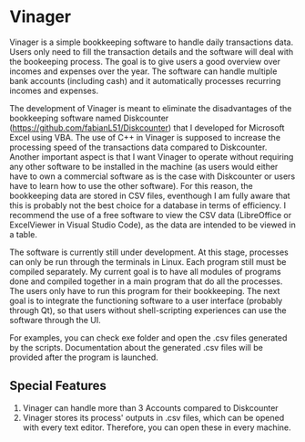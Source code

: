 # Vinager

Vinager is a simple bookkeeping software to handle daily transactions data. Users only need to fill the transaction details and the software will deal with the bookeeping process. The goal is to give users a good overview over incomes and expenses over the year. The software can handle multiple bank accounts (including cash) and it automatically processes recurring incomes and expenses. 

The development of Vinager is meant to eliminate the disadvantages of the bookkeeping software named Diskcounter (https://github.com/fabianL51/Diskcounter) that I developed for Microsoft Excel using VBA. The use of C++ in Vinager is supposed to increase the processing speed of the transactions data compared to Diskcounter. Another important aspect is that I want Vinager to operate without requiring any other software to be installed in the machine (as users would either have to own a commercial software as is the case with Diskcounter or users have to learn how to use the other software). For this reason, the bookkeeping data are stored in CSV files, eventhough I am fully aware that this is probably not the best choice for a database in terms of efficiency. I recommend the use of a free software to view the CSV data (LibreOffice or ExcelViewer in Visual Studio Code), as the data are intended to be viewed in a table.

The software is currently still under development. At this stage, processes can only be run through the terminals in Linux. Each program still must be compiled separately. My current goal is to have all modules of programs done and compiled together in a main program that do all the processes. The users only have to run this program for their bookkeeping. The next goal is to integrate the functioning software to a user interface (probably through Qt), so that users without shell-scripting experiences can use the software through the UI.

For examples, you can check exe folder and open the .csv files generated by the scripts. Documentation about the generated .csv files will be provided after the program is launched.

## Special Features

1. Vinager can handle more than 3 Accounts compared to Diskcounter
2. Vinager stores its process' outputs in .csv files, which can be opened with every text editor. Therefore, you can open these in every machine.
